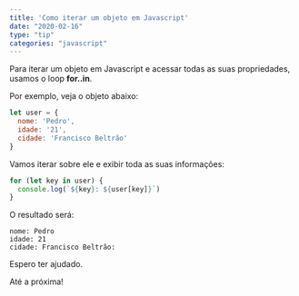 ```yaml
---
title: 'Como iterar um objeto em Javascript'
date: "2020-02-16"
type: "tip"
categories: "javascript"
---
```


Para iterar um objeto em Javascript e acessar todas as suas propriedades, usamos o loop **for..in**.

Por exemplo, veja o objeto abaixo:
~~~javascript run
let user = {
  nome: 'Pedro',
  idade: '21',
  cidade: 'Francisco Beltrão'
}
~~~

Vamos iterar sobre ele e exibir toda as suas informações:
~~~javascript run
for (let key in user) {
  console.log(`${key}: ${user[key]}`)
}
~~~

O resultado será:
~~~terminal
nome: Pedro
idade: 21
cidade: Francisco Beltrão:
~~~

Espero ter ajudado.

Até a próxima!